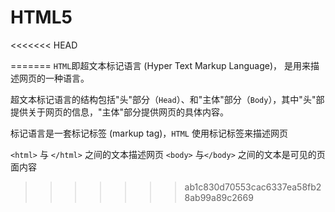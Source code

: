 # HTML5

<<<<<<< HEAD

=======
`HTML`即超文本标记语言 (Hyper Text Markup Language)， 是用来描述网页的一种语言。

超文本标记语言的结构包括"头"部分（`Head`）、和"主体"部分（`Body`），其中"头"部提供关于网页的信息，"主体"部分提供网页的具体内容。

标记语言是一套标记标签 (markup tag)，`HTML` 使用标记标签来描述网页

`<html>` 与 `</html>` 之间的文本描述网页
`<body>` 与`</body>` 之间的文本是可见的页面内容
>>>>>>> ab1c830d70553cac6337ea58fb28ab99a89c2669
